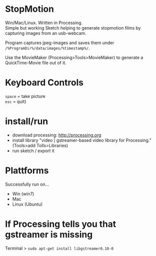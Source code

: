 # StopMotion
Win/Mac/Linux. Written in Processing.  
Simple but working Sketch helping to generate stopmotion films by capturing images from an usb-webcam.  

Program captures jpeg-images and saves them under `/%ProgramDir%/data/images/%timestamp%/`.  

Use the MovieMaker (Processing>Tools>MovieMaker) to generate a QuickTime-Movie file out of it.

# Keyboard Controls
`space` = take picture  
`esc` = quit)

# install/run
+ download processing: http://processing.org
+ install library "video | gstreamer-based video library for Processing." (Tools>add Tolls>Libraries)
+ run sketch / export it

# Plattforms
Successfully run on...
+ Win (win7)
+ Mac
+ Linux (Ubuntu)

# If Processing tells you that gstreamer is missing
Terminal > `sudo apt-get install libgstreamer0.10-0`
